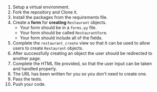 1. Setup a virtual environment.
2. Fork the repository and Clone it.
3. Install the packages from the requirements file.
4. Create a **form** for **creating** `Restaurant` objects.
    * Your form should be in a `forms.py` file.
    * Your form should be called `RestaurantForm`.
    * Your form should include all of the fields.
5. Complete the `restaurant_create` view so that it can be used to allow users to create `Restaurant` objects.
6. After successfully creating an object the user should be redirected to another page.
7. Complete the HTML file provided, so that the user input can be taken and handled properly.
8. The URL has been written for you so you don't need to create one.
9. Pass the tests.
10. Push your code.
